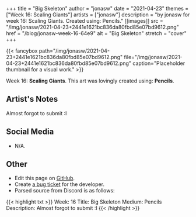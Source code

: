 +++
title =       "Big Skeleton"
author =      "jonasw"
date =        "2021-04-23"
themes =      ["Week 16: Scaling Giants"]
artists =     ["jonasw"]
description = "by jonasw for week 16: Scaling Giants. Created using: Pencils."
[[images]]
              src = "/img/jonasw/2021-04-23+2441e1621bc836da80fbd85e07bd9612.png"
              href = "/blog/jonasw-week-16-64e9"
              alt = "Big Skeleton"
              stretch = "cover"
+++


{{< fancybox path="/img/jonasw/2021-04-23+2441e1621bc836da80fbd85e07bd9612.png" file="/img/jonasw/2021-04-23+2441e1621bc836da80fbd85e07bd9612.png" caption="Placeholder thumbnail for a visual work." >}}


Week 16: **Scaling Giants**. This art was lovingly created using: **Pencils**.

## Artist's Notes

Almost forgot to submit :I

## Social Media

- N/A.

## Other

- Edit this page on [GitHub](https://github.com/teaminkling/web-refresh/edit/main/content/blog/jonasw-week-16-64e9.md).
- Create [a bug ticket](https://github.com/teaminkling/web-refresh/issues/new?assignees=&labels=bug&template=problem-report.md&title=) for the developer.
- Parsed source from Discord is as follows:

{{< highlight txt >}}
Week: 16
Title: Big Skeleton
Medium: Pencils
Description: Almost forgot to submit :I
{{< /highlight >}}